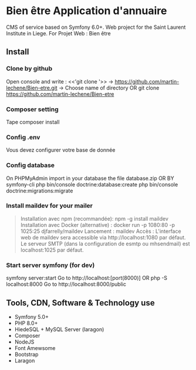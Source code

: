# Bien être Application d'annuaire

CMS of service based on Symfony 6.0+.
Web project for the Saint Laurent Institute in Liege.
For Projet Web : Bien être


## Install
### Clone by github
Open console and write : <<'git clone <url> <name of directory>'>>
<url> -> https://github.com/martin-lechene/Bien-etre.git
<name of directory> -> Choose name of directory
OR
git clone https://github.com/martin-lechene/Bien-etre

### Composer setting
Tape composer install

### Config .env
Vous devez configurer votre base de donnée 

### Config database
On PHPMyAdmin import in your database the file database.zip
OR BY symfony-cli
php bin/console doctrine:database:create
php bin/console doctrine:migrations:migrate

### Install maildev for your mailer
> Installation avec npm (recommandée): npm -g install maildev
> Installation avec Docker (alternative) : docker run -p 1080:80 -p 1025:25 djfarrelly/maildev
> Lancement : maildev
> Accès : L'interface web de maildev sera accessible via http://localhost:1080 par défaut. Le serveur SMTP (dans la configuration de esmtp ou mhsendmail) est localhost:1025 par défaut.


### Start server symfony (for dev)
symfony server:start
Go to http://localhost:[port(8000)]
OR
php -S localhost:8000 
Go to http://localhost:8000/public



## Tools, CDN, Software & Technology use
- Symfony 5.0+
- PHP 8.0+
- HiedeSQL + MySQL Server (laragon)
- Composer
- NodeJS
- Font Amewsome
- Bootstrap
- Laragon